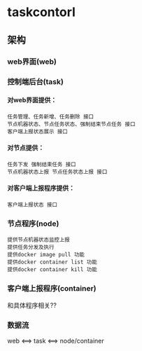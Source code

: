 # taskcontorl


## 架构
### web界面(web)
### 控制端后台(task)
#### 对web界面提供：  
    任务管理、任务新增、任务删除 接口  
    节点机器状态、节点任务状态、强制结束节点任务 接口  
    客户端上报状态展示 接口  
#### 对节点提供：  
    任务下发 强制结束任务 接口  
    节点机器状态上报 节点任务状态上报 接口  
#### 对客户端上报程序提供：
    客户端上报状态 接口  
### 节点程序(node)
    提供节点机器状态监控上报  
    提供任务分发及执行  
    提供docker image pull 功能  
    提供docker container list 功能  
    提供docker container kill 功能  
### 客户端上报程序(container)
和具体程序相关??
### 数据流
web <==> task <==> node/container

